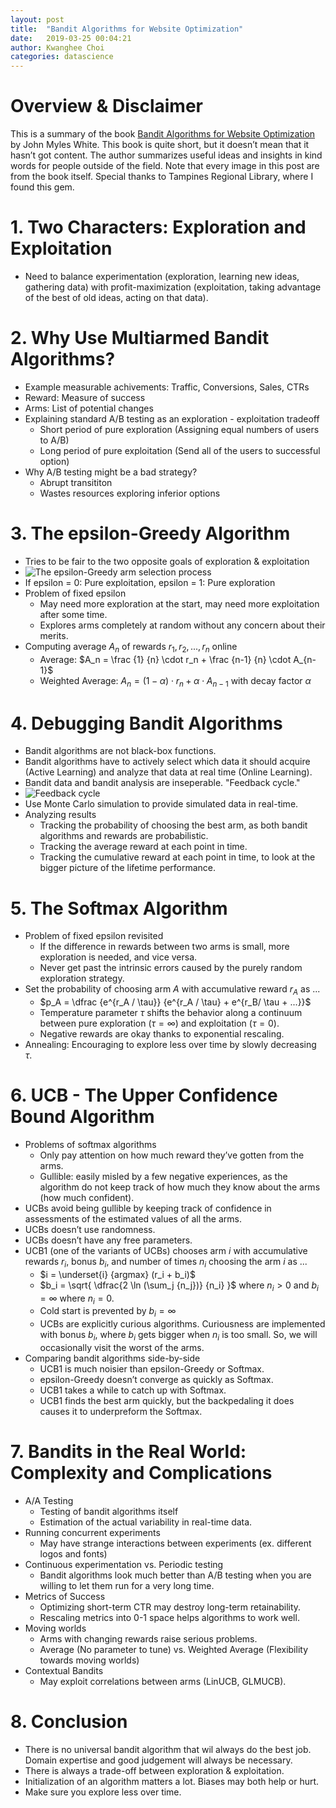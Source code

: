```yaml
---
layout: post
title:  "Bandit Algorithms for Website Optimization"
date:   2019-03-25 00:04:21
author: Kwanghee Choi
categories: datascience
---
```


# Overview & Disclaimer
This is a summary of the book [Bandit Algorithms for Website Optimization](https://www.amazon.com/Bandit-Algorithms-Website-Optimization-Developing-ebook/dp/B00AM86Y0K) by John Myles White. This book is quite short, but it doesn’t mean that it hasn’t got content. The author summarizes useful ideas and insights in kind words for people outside of the field. Note that every image in this post are from the book itself. Special thanks to Tampines Regional Library, where I found this gem.

# 1. Two Characters: Exploration and Exploitation
- Need to balance experimentation (exploration, learning new ideas, gathering data) with profit-maximization (exploitation, taking advantage of the best of old ideas, acting on that data).

# 2. Why Use Multiarmed Bandit Algorithms?
- Example measurable achivements: Traffic, Conversions, Sales, CTRs
- Reward: Measure of success
- Arms: List of potential changes
- Explaining standard A/B testing as an exploration - exploitation tradeoff
	- Short period of pure exploration (Assigning equal numbers of users to A/B)
	- Long period of pure exploitation (Send all of the users to successful option)
- Why A/B testing might be a bad strategy?
	- Abrupt transititon
	- Wastes resources exploring inferior options

# 3. The epsilon-Greedy Algorithm
- Tries to be fair to the two opposite goals of exploration & exploitation
- ![The epsilon-Greedy arm selection process](https://juice500ml.github.io/assets/img/1df11441-9010-4a2d-8451-7d32446e69ab.jpeg)
- If epsilon = 0: Pure exploitation, epsilon = 1: Pure exploration
- Problem of fixed epsilon
	- May need more exploration at the start, may need more exploitation after some time.
	- Explores arms completely at random without any concern about their merits.
- Computing average $A_n$ of rewards $r_1, r_2, ..., r_n$ online
	- Average: $A_n = \frac {1} {n} \cdot r_n + \frac {n-1} {n} \cdot A_{n-1}$
	- Weighted Average: $A_n = (1-\alpha) \cdot r_n + {\alpha} \cdot A_{n-1}$ with decay factor $\alpha$

# 4. Debugging Bandit Algorithms
- Bandit algorithms are not black-box functions.
- Bandit algorithms have to actively select which data it should acquire (Active Learning) and analyze that data at real time (Online Learning).
- Bandit data and bandit analysis are inseperable. "Feedback cycle."
- ![Feedback cycle](https://juice500ml.github.io/assets/img/9933a533-827f-44f2-8fc1-1099a9a8c4d7.jpeg)
- Use Monte Carlo simulation to provide simulated data in real-time.
- Analyzing results
	- Tracking the probability of choosing the best arm, as both bandit algorithms and rewards are probabilistic.
	- Tracking the average reward at each point in time.
	- Tracking the cumulative reward at each point in time, to look at the bigger picture of the lifetime performance.

# 5. The Softmax Algorithm
- Problem of fixed epsilon revisited
	- If the difference in rewards between two arms is small, more exploration is needed, and vice versa.
	- Never get past the intrinsic errors caused by the purely random exploration strategy.
- Set the probability of choosing arm $A$ with accumulative reward $r_A$ as ...
	- $p_A = \dfrac {e^{r_A / \tau}}  {e^{r_A / \tau}  + e^{r_B/ \tau + ...}}$
	- Temperature parameter $\tau$ shifts the behavior along a continuum between pure exploration $(\tau=\infty)$ and exploitation $(\tau=0)$.
	- Negative rewards are okay thanks to exponential rescaling.
- Annealing: Encouraging to explore less over time by slowly decreasing $\tau$.

# 6. UCB -  The Upper Confidence Bound Algorithm
- Problems of softmax algorithms
	- Only pay attention on how much reward they’ve gotten from the arms.
	- Gullible: easily misled by a few negative experiences, as the algorithm do not keep track of how much they know about the arms (how much confident).
- UCBs avoid being gullible by keeping track of confidence in assessments of the estimated values of all the arms.
- UCBs doesn’t use randomness.
- UCBs doesn’t have any free parameters.
- UCB1 (one of the variants of UCBs) chooses arm $i$ with accumulative rewards $r_i$, bonus $b_i$, and number of times $n_i$ choosing the arm $i$ as ...
	- $i = \underset{i} {argmax} (r_i + b_i)$
	- $b_i = \sqrt{ \dfrac{2 \ln (\sum_j {n_j})} {n_i} }$ where $n_i > 0$ and $b_i=\infty$ where $n_i = 0$.
	- Cold start is prevented by $b_i=\infty$
	- UCBs are explicitly curious algorithms. Curiousness are implemented with bonus $b_i$, where $b_i$ gets bigger when $n_i$ is too small. So, we will occasionally visit the worst of the arms.
- Comparing bandit algorithms side-by-side
	- UCB1 is much noisier than epsilon-Greedy or Softmax.
	- epsilon-Greedy doesn’t converge as quickly as Softmax.
	- UCB1 takes a while to catch up with Softmax.
	- UCB1 finds the best arm quickly, but the backpedaling it does causes it to underpreform the Softmax.

# 7. Bandits in the Real World: Complexity and Complications
- A/A Testing
	- Testing of bandit algorithms itself
	- Estimation of the actual variability in real-time data.
- Running concurrent experiments
	- May have strange interactions between experiments (ex. different logos and fonts)
- Continuous experimentation vs. Periodic testing
	- Bandit algorithms look much better than A/B testing when you are willing to let them run for a very long time.
- Metrics of Success
	- Optimizing short-term CTR may destroy long-term retainability.
	- Rescaling metrics into 0-1 space helps algorithms to work well.
- Moving worlds
	- Arms with changing rewards raise serious problems.
	- Average (No parameter to tune) vs. Weighted Average (Flexibility towards moving worlds)
- Contextual Bandits
	- May exploit correlations between arms (LinUCB, GLMUCB).

# 8. Conclusion
- There is no universal bandit algorithm that wil always do the best job. Domain expertise and good judgement will always be necessary.
- There is always a trade-off between exploration & exploitation.
- Initialization of an algorithm matters a lot. Biases may both help or hurt.
- Make sure you explore less over time.
